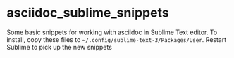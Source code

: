# asciidoc_sublime_snippets

Some basic snippets for working with asciidoc in Sublime Text editor. To install, copy these files to `~/.config/sublime-text-3/Packages/User`. Restart Sublime to pick up the new snippets
